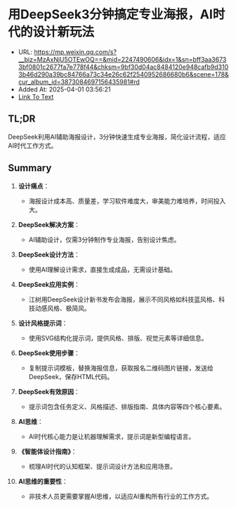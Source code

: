 # 用DeepSeek3分钟搞定专业海报，AI时代的设计新玩法
- URL: https://mp.weixin.qq.com/s?__biz=MzAxNjU5OTEwOQ==&mid=2247490606&idx=1&sn=bff3aa36733bf0801c2677fa7e778f44&chksm=9bf30d04ac8484120e948cafb9d3103b46d290a39bc84766a73c34e26c62f2540952686680b6&scene=178&cur_album_id=3873084697156435981#rd
- Added At: 2025-04-01 03:56:21
- [Link To Text](2025-04-01-用deepseek3分钟搞定专业海报，ai时代的设计新玩法_raw.md)

## TL;DR
DeepSeek利用AI辅助海报设计，3分钟快速生成专业海报，简化设计流程，适应AI时代工作方式。

## Summary
1. **设计痛点**：
   - 海报设计成本高、质量差，学习软件难度大，审美能力难培养，时间投入大。

2. **DeepSeek解决方案**：
   - AI辅助设计，仅需3分钟制作专业海报，告别设计焦虑。

3. **DeepSeek设计方法**：
   - 使用AI理解设计需求，直接生成成品，无需设计基础。

4. **DeepSeek应用实例**：
   - 江树用DeepSeek设计新书发布会海报，展示不同风格如科技蓝风格、科技动感风格、极简风。

5. **设计风格提示词**：
   - 使用SVG结构化提示词，提供风格、排版、视觉元素等详细信息。

6. **DeepSeek使用步骤**：
   - 复制提示词模板，替换海报信息，获取报名二维码图片链接，发送给DeepSeek，保存HTML代码。

7. **DeepSeek有效原因**：
   - 提示词包含任务定义、风格描述、排版指南、具体内容等四个核心要素。

8. **AI思维**：
   - AI时代核心能力是让机器理解需求，提示词是新型编程语言。

9. **《智能体设计指南》**：
   - 梳理AI时代的认知框架、提示词设计方法和应用场景。

10. **AI思维的重要性**：
    - 非技术人员更需要掌握AI思维，以适应AI重构所有行业的工作方式。

